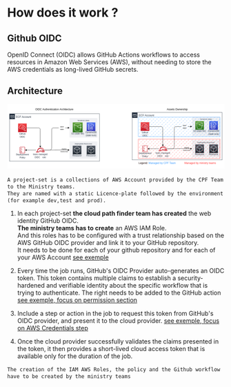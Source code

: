 # How does it work ?

## Github OIDC 
OpenID Connect (OIDC) allows GitHub Actions workflows to access resources in Amazon Web Services (AWS), without needing to store the AWS credentials as long-lived GitHub secrets.

## Architecture
![image](images/OIDC_Implementation.png)

```
A project-set is a collections of AWS Account provided by the CPF Team to the Ministry teams.
They are named with a static Licence-plate followed by the environment (for example dev,test and prod).
```

1. In each project-set **the cloud path finder team has created** the web identity GitHub OIDC.  
 **The ministry teams has to create** an AWS IAM Role.  
 And this roles has to be configured with a trust relationship based on the AWS GitHub OIDC provider and link it to your GitHub repository.   
 It needs to be done for each of your github repository and for each of your AWS Account [see exemple](https://github.com/bcgov/startup-sample-project-aws-containers#prerequisites-for-building-in-the-aws-cloud)

2. Every time the job runs, GitHub's OIDC Provider auto-generates an OIDC token. This token contains multiple claims to establish a security-hardened and verifiable identity about the specific workflow that is trying to authenticate. The right needs to be added to the GitHub action [see exemple, focus on permission section](https://github.com/bcgov/startup-sample-project-aws-containers/blob/main/.github/workflows/pr.yaml#:~:text=permissions%3A,for%20actions/checkout)

3. Include a step or action in the job to request this token from GitHub's OIDC provider, and present it to the cloud provider. [see exemple, focus on AWS Credentials step](https://github.com/bcgov/startup-sample-project-aws-containers/blob/main/.github/workflows/pr.yaml#:~:text=%2D%20name%3A%20Configure,%3A%20ca%2Dcentral%2D1)

4. Once the cloud provider successfully validates the claims presented in the token, it then provides a short-lived cloud access token that is available only for the duration of the job.

```
The creation of the IAM AWS Roles, the policy and the Github workflow have to be created by the ministry teams
```